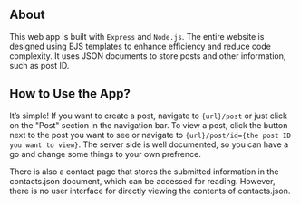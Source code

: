 ## About

This web app is built with `Express` and `Node.js`. The entire website is designed using EJS templates to enhance efficiency and reduce code complexity. It uses JSON documents to store posts and other information, such as post ID.

## How to Use the App?

It’s simple! If you want to create a post, navigate to `{url}/post` or just click on the "Post" section in the navigation bar. To view a post, click the button next to the post you want to see or navigate to `{url}/post/id={the post ID you want to view}`. The server side is well documented, so you can have a go and change some things to your own prefrence.

There is also a contact page that stores the submitted information in the contacts.json document, which can be accessed for reading. However, there is no user interface for directly viewing the contents of contacts.json.

